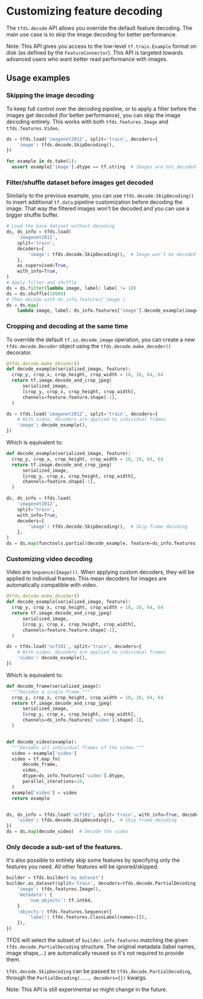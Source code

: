 # Customizing feature decoding

The `tfds.decode` API allows you override the default feature decoding. The main
use case is to skip the image decoding for better performance.

Note: This API gives you access to the low-level `tf.train.Example` format on
disk (as defined by the `FeatureConnector`). This API is targeted towards
advanced users who want better read performance with images.

## Usage examples

### Skipping the image decoding

To keep full control over the decoding pipeline, or to apply a filter before the
images get decoded (for better performance), you can skip the image decoding
entirely. This works with both `tfds.features.Image` and `tfds.features.Video`.

```python
ds = tfds.load('imagenet2012', split='train', decoders={
    'image': tfds.decode.SkipDecoding(),
})

for example in ds.take(1):
  assert example['image'].dtype == tf.string  # Images are not decoded
```

### Filter/shuffle dataset before images get decoded

Similarly to the previous example, you can use `tfds.decode.SkipDecoding()` to
insert additional `tf.data` pipeline customization before decoding the image.
That way the filtered images won't be decoded and you can use a bigger shuffle
buffer.

```python
# Load the base dataset without decoding
ds, ds_info = tfds.load(
    'imagenet2012',
    split='train',
    decoders={
        'image': tfds.decode.SkipDecoding(),  # Image won't be decoded here
    },
    as_supervised=True,
    with_info=True,
)
# Apply filter and shuffle
ds = ds.filter(lambda image, label: label != 10)
ds = ds.shuffle(10000)
# Then decode with ds_info.features['image']
ds = ds.map(
    lambda image, label: ds_info.features['image'].decode_example(image), label)

```

### Cropping and decoding at the same time

To override the default `tf.io.decode_image` operation, you can create a new
`tfds.decode.Decoder` object using the `tfds.decode.make_decoder()` decorator.

```python
@tfds.decode.make_decoder()
def decode_example(serialized_image, feature):
  crop_y, crop_x, crop_height, crop_width = 10, 10, 64, 64
  return tf.image.decode_and_crop_jpeg(
      serialized_image,
      [crop_y, crop_x, crop_height, crop_width],
      channels=feature.feature.shape[-1],
  )

ds = tfds.load('imagenet2012', split='train', decoders={
    # With video, decoders are applied to individual frames
    'image': decode_example(),
})
```

Which is equivalent to:

```python
def decode_example(serialized_image, feature):
  crop_y, crop_x, crop_height, crop_width = 10, 10, 64, 64
  return tf.image.decode_and_crop_jpeg(
      serialized_image,
      [crop_y, crop_x, crop_height, crop_width],
      channels=feature.shape[-1],
  )

ds, ds_info = tfds.load(
    'imagenet2012',
    split='train',
    with_info=True,
    decoders={
        'image': tfds.decode.SkipDecoding(),  # Skip frame decoding
    },
)
ds = ds.map(functools.partial(decode_example, feature=ds_info.features['image']))
```

### Customizing video decoding

Video are `Sequence(Image())`. When applying custom decoders, they will be
applied to individual frames. This mean decoders for images are automatically
compatible with video.

```python
@tfds.decode.make_decoder()
def decode_example(serialized_image, feature):
  crop_y, crop_x, crop_height, crop_width = 10, 10, 64, 64
  return tf.image.decode_and_crop_jpeg(
      serialized_image,
      [crop_y, crop_x, crop_height, crop_width],
      channels=feature.feature.shape[-1],
  )

ds = tfds.load('ucf101', split='train', decoders={
    # With video, decoders are applied to individual frames
    'video': decode_example(),
})
```

Which is equivalent to:

```python
def decode_frame(serialized_image):
  """Decodes a single frame."""
  crop_y, crop_x, crop_height, crop_width = 10, 10, 64, 64
  return tf.image.decode_and_crop_jpeg(
      serialized_image,
      [crop_y, crop_x, crop_height, crop_width],
      channels=ds_info.features['video'].shape[-1],
  )


def decode_video(example):
  """Decodes all individual frames of the video."""
  video = example['video']
  video = tf.map_fn(
      decode_frame,
      video,
      dtype=ds_info.features['video'].dtype,
      parallel_iterations=10,
  )
  example['video'] = video
  return example


ds, ds_info = tfds.load('ucf101', split='train', with_info=True, decoders={
    'video': tfds.decode.SkipDecoding(),  # Skip frame decoding
})
ds = ds.map(decode_video)  # Decode the video
```

### Only decode a sub-set of the features.

It's also possible to entirely skip some features by specifying only the
features you need. All other features will be ignored/skipped.

```python
builder = tfds.builder('my_dataset')
builder.as_dataset(split='train', decoders=tfds.decode.PartialDecoding({
    'image': tfds.features.Image(),
    'metadata': {
        'num_objects': tf.int64,
    }
    'objects': tfds.features.Sequence({
        'label': tfds.features.ClassLabel(names=[]),
    }),
})
```

TFDS will select the subset of `builder.info.features` matching the given
`tfds.decode.PartialDecoding` structure. The original metadata (label names,
image shape,...) are automatically reused so it's not required to provide them.

`tfds.decode.SkipDecoding` can be passed to `tfds.decode.PartialDecoding`,
through the `PartialDecoding(..., decoders={})` kwargs.

Note: This API is still experimental so might change in the future.
